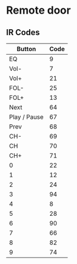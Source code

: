 # Remote door

## IR Codes

| Button | Code |
| ------ | ---- |
| EQ     | 9    |
| Vol-   | 7    |
| Vol+   | 21   |
| FOL-   | 25   |
| FOL+   | 13   |
| Next   | 64   |
| Play / Pause | 67   |
| Prev   | 68   |
| CH-    | 69   |
| CH     | 70   |
| CH+    | 71   |
| 0      | 22   |
| 1      | 12   |
| 2      | 24   |
| 3      | 94   |
| 4      | 8    |
| 5      | 28   |
| 6      | 90   |
| 7      | 66   |
| 8      | 82   |
| 9      | 74   |
